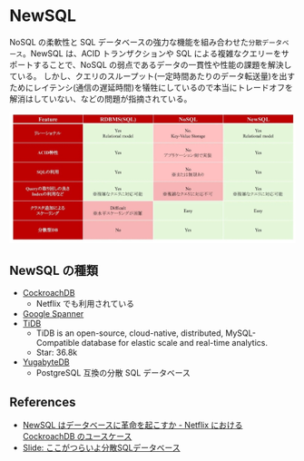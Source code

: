 # NewSQL

NoSQL の柔軟性と SQL データベースの強力な機能を組み合わせた`分散データベース`。NewSQL は、ACID トランザクションや SQL による複雑なクエリーをサポートすることで、NoSQL の弱点であるデータの一貫性や性能の課題を解決している。
しかし、クエリのスループット(一定時間あたりのデータ転送量)を出すためにレイテンシ(通信の遅延時間)を犠牲にしているので本当にトレードオフを解消はしていない、などの問題が指摘されている。

![db-comparison](https://github.com/hiromaily/documents/raw/main/images/db-comparison.webp "db-comparison")

## NewSQL の種類

- [CockroachDB](https://www.cockroachlabs.com/)
  - Netflix でも利用されている
- [Google Spanner](https://cloud.google.com/spanner)
- [TiDB](https://github.com/pingcap/tidb)
  - TiDB is an open-source, cloud-native, distributed, MySQL-Compatible database for elastic scale and real-time analytics.
  - Star: 36.8k
- [YugabyteDB](https://www.yugabyte.com/)
  - PostgreSQL 互換の分散 SQL データベース

## References

- [NewSQL はデータベースに革命を起こすか - Netflix における CockroachDB のユースケース](https://note.com/mickmack/n/n45ded3a4e342)
- [Slide: ここがつらいよ分散SQLデータベース](https://static.pingcap.co.jp/files/2025/03/03155117/JAWS-DAYS-2025-PingCAP-1.pdf)
